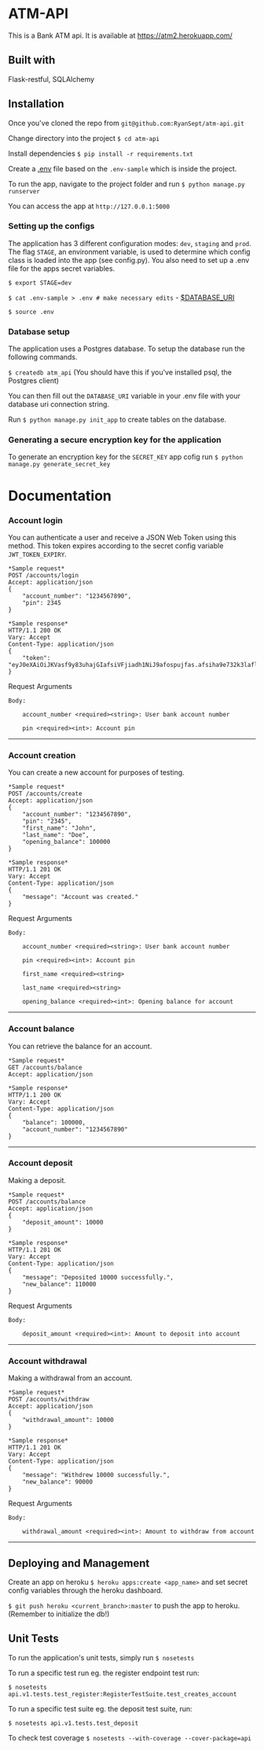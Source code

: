 # ATM-API
This is a Bank ATM api. It is available at https://atm2.herokuapp.com/

## Built with
Flask-restful, SQLAlchemy

## Installation
Once you've cloned the repo from `git@github.com:RyanSept/atm-api.git`

Change directory into the project `$ cd atm-api`

Install dependencies `$ pip install -r requirements.txt`

Create a [.env](#setting-up-the-configs) file based on the `.env-sample` which is inside the project.

To run the app, navigate to the project folder and run `$ python manage.py runserver`

You can access the app at `http://127.0.0.1:5000`

### Setting up the configs
The application has 3 different configuration modes: `dev`, `staging` and `prod`. The flag `STAGE`, an environment variable,
is used to determine which config class is loaded into the app (see config.py). You also need to set up a .env file
for the apps secret variables.

`$ export STAGE=dev`

`$ cat .env-sample > .env # make necessary edits`
    - [$DATABASE_URI](#database-setup)

`$ source .env`

### Database setup
The application uses a Postgres database. To setup the database run the following commands.

`$ createdb atm_api` (You should have this if you've installed psql, the Postgres client)

You can then fill out the `DATABASE_URI` variable in your .env file with your database uri connection string.

Run `$ python manage.py init_app` to create tables on the database.


### Generating a secure encryption key for the application
To generate an encryption key for the `SECRET_KEY` app cofig run `$ python manage.py generate_secret_key`

# Documentation

### Account login

You can authenticate a user and receive a JSON Web Token using this method. This token expires according to the secret config variable
`JWT_TOKEN_EXPIRY`.

```
*Sample request*
POST /accounts/login
Accept: application/json
{
    "account_number": "1234567890",
    "pin": 2345
}
```

```
*Sample response*
HTTP/1.1 200 OK
Vary: Accept
Content-Type: application/json
{
    "token": "eyJ0eXAiOiJKVasf9y83uhajGIafsiVFjiadh1NiJ9afospujfas.afsiha9e732k3laflmao"
}

```

Request Arguments

    Body:

        account_number <required><string>: User bank account number

        pin <required><int>: Account pin

---

### Account creation

You can create a new account for purposes of testing.

```
*Sample request*
POST /accounts/create
Accept: application/json
{
    "account_number": "1234567890",
    "pin": "2345",
    "first_name": "John",
    "last_name": "Doe",
    "opening_balance": 100000
}
```

```
*Sample response*
HTTP/1.1 201 OK
Vary: Accept
Content-Type: application/json
{
    "message": "Account was created."
}

```

Request Arguments

    Body:

        account_number <required><string>: User bank account number

        pin <required><int>: Account pin

        first_name <required><string>

        last_name <required><string>

        opening_balance <required><int>: Opening balance for account

---

### Account balance

You can retrieve the balance for an account.

```
*Sample request*
GET /accounts/balance
Accept: application/json
```

```
*Sample response*
HTTP/1.1 200 OK
Vary: Accept
Content-Type: application/json
{
    "balance": 100000,
    "account_number": "1234567890"
}
```
---

### Account deposit

Making a deposit.

```
*Sample request*
POST /accounts/balance
Accept: application/json
{
    "deposit_amount": 10000
}
```

```
*Sample response*
HTTP/1.1 201 OK
Vary: Accept
Content-Type: application/json
{
    "message": "Deposited 10000 successfully.",
    "new_balance": 110000
}

```

Request Arguments

    Body:

        deposit_amount <required><int>: Amount to deposit into account

---

### Account withdrawal

Making a withdrawal from an account.

```
*Sample request*
POST /accounts/withdraw
Accept: application/json
{
    "withdrawal_amount": 10000
}
```

```
*Sample response*
HTTP/1.1 201 OK
Vary: Accept
Content-Type: application/json
{
    "message": "Withdrew 10000 successfully.",
    "new_balance": 90000
}

```

Request Arguments

    Body:

        withdrawal_amount <required><int>: Amount to withdraw from account

---

## Deploying and Management
Create an app on heroku `$ heroku apps:create <app_name>` and set secret config variables through the heroku dashboard.

`$ git push heroku <current_branch>:master` to push the app to heroku. (Remember to initialize the db!)


## Unit Tests
To run the application's unit tests, simply run `$ nosetests`

To run a specific test run eg. the register endpoint test run:

`$ nosetests api.v1.tests.test_register:RegisterTestSuite.test_creates_account`

To run a specific test suite eg. the deposit test suite, run:

`$ nosetests api.v1.tests.test_deposit`

To check test coverage `$ nosetests --with-coverage --cover-package=api`
